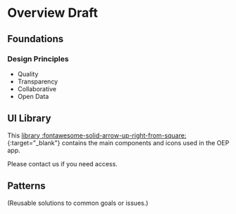 <!--
SPDX-FileCopyrightText: 2025 Bryan Lancien <https://github.com/bmlancien> © Reiner Lemoine Institut

SPDX-License-Identifier: CC0-1.0
-->

# Overview <span class="badge badge--warning">Draft</span>

## Foundations

### Design Principles

- Quality
- Transparency
- Collaborative
- Open Data

## UI Library

This [library :fontawesome-solid-arrow-up-right-from-square:](https://www.figma.com/design/EAvBg7KuO1oit5Dry0U6WJ/Components?node-id=4940-344&t=Hsboi5ScY2Kmr8SU-1){:target="_blank"} contains the main components and icons used in the OEP app.

Please contact us if you need access.

## Patterns

(Reusable solutions to common goals or issues.)

